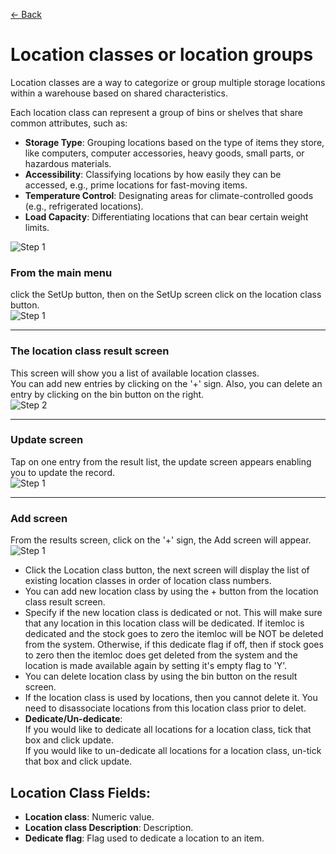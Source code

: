 [← Back](miniWMSConfiguration.md)

# Location classes or location groups

Location classes are a way to categorize or group multiple storage locations within a warehouse based on shared characteristics.

Each location class can represent a group of bins or shelves that share common attributes, such as:

- **Storage Type**: Grouping locations based on the type of items they store, like computers, computer accessories, heavy goods, small parts, or hazardous materials.
- **Accessibility**: Classifying locations by how easily they can be accessed, e.g., prime locations for fast-moving items.
- **Temperature Control**: Designating areas for climate-controlled goods (e.g., refrigerated locations).
- **Load Capacity**: Differentiating locations that can bear certain weight limits.

![Step 1](asset/locationClass.png)

### From the main menu 
click the SetUp button, then on the SetUp screen click on the location class button.  
![Step 1](asset/SetUp.png)

---

### The location class result screen  
This screen will show you a list of available location classes.  
You can add new entries by clicking on the '+' sign. Also, you can delete an entry by clicking on the bin button on the right.  
![Step 2](asset/locclass1.png)

---

### Update screen  
Tap on one entry from the result list, the update screen appears enabling you to update the record.  
![Step 1](asset/locclass2.png)

---

### Add screen  
From the results screen, click on the '+' sign, the Add screen will appear.  
![Step 1](asset/locclass3.png)


- Click the Location class button, the next screen will display the list of existing location classes in order of location class numbers.
- You can add new location class by using the + button from the location class result screen.
- Specify if the new location class is dedicated or not. This will make sure that any location in this location class will be dedicated. If itemloc is dedicated and the stock goes to zero the itemloc will be NOT be deleted from the system. Otherwise, if this dedicate flag if off, then if stock goes to zero then the itemloc does get deleted from the system and the location is made available again by setting it's empty flag to 'Y'.
- You can delete location class by using the bin button on the result screen.
- If the location class is used by locations, then you cannot delete it. You need to disassociate locations from this location class prior to delet.
- **Dedicate/Un-dedicate**:  
    If you would like to dedicate all locations for a location class, tick that box and click update.  
    If you would like to un-dedicate all locations for a location class, un-tick that box and click update.  
  

## Location Class Fields:

- **Location class**: Numeric value.
- **Location class Description**: Description.
- **Dedicate flag**: Flag used to dedicate a location to an item.

